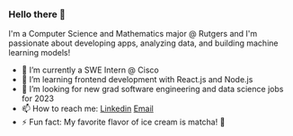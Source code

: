 ### Hello there 👋

I'm a Computer Science and Mathematics major @ Rutgers and I'm passionate about developing apps, analyzing data, and building machine learning models!

- 💼 I’m currently a SWE Intern @ Cisco 
- 🌱 I’m learning frontend development with React.js and Node.js 
- 🤔 I’m looking for new grad software engineering and data science jobs for 2023
- 📫 How to reach me: [Linkedin](https://www.linkedin.com/in/prathiklolla/) [Email](mailto:prathik.lolla@gmail.com)
- ⚡ Fun fact: My favorite flavor of ice cream is matcha! 🍦

